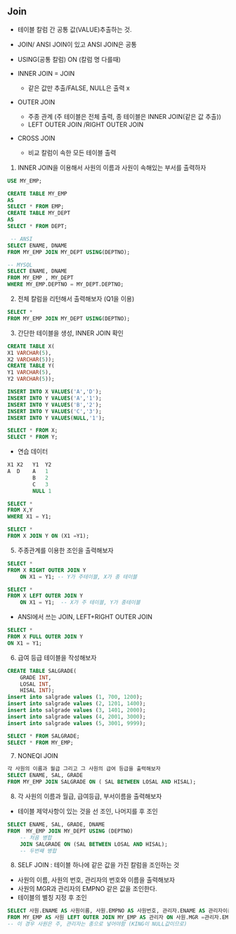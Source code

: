 ## Join
- 테이블 칼럼 간 공통 값(VALUE)추출하는 것.
-  JOIN/ ANSI JOIN이 있고 ANSI JOIN은 공통 
-  USING(공통 칼럼) ON (칼럼 명 다를때)

-  INNER JOIN = JOIN 
   -  같은 값만 추출/FALSE, NULL은 출력 x
-  OUTER JOIN
   -  주종 관계 (주 테이블은 전체 출력, 종 테이블은 INNER JOIN(같은 값 추출))
	- LEFT OUTER JOIN /RIGHT OUTER JOIN
- CROSS JOIN
  - 비교 칼럼이 속한 모든 테이블 출력 

1. INNER JOIN을 이용해서 사원의 이름과 사원이 속해있는 부서를 출력하자
```sql
USE MY_EMP;

CREATE TABLE MY_EMP
AS 
SELECT * FROM EMP;
CREATE TABLE MY_DEPT
AS
SELECT * FROM DEPT;
```

```sql
 -- ANSI
SELECT ENAME, DNAME
FROM MY_EMP JOIN MY_DEPT USING(DEPTNO);

-- MYSQL
SELECT ENAME, DNAME
FROM MY_EMP , MY_DEPT
WHERE MY_EMP.DEPTNO = MY_DEPT.DEPTNO;
```
2. 전체 칼럼을 리턴해서 출력해보자 (Q1을 이용)
```sql
SELECT *
FROM MY_EMP JOIN MY_DEPT USING(DEPTNO);
```
3. 간단한 테이블을 생성, INNER JOIN 확인
```sql
CREATE TABLE X(
X1 VARCHAR(5),
X2 VARCHAR(5));
CREATE TABLE Y(
Y1 VARCHAR(5),
Y2 VARCHAR(5));

INSERT INTO X VALUES('A','D');
INSERT INTO Y VALUES('A','1');
INSERT INTO Y VALUES('B','2');
INSERT INTO Y VALUES('C','3');
INSERT INTO Y VALUES(NULL,'1');

SELECT * FROM X;
SELECT * FROM Y;
```
- 연습 데이터
```sql
X1 X2   Y1  Y2
A  D    A   1
		B   2
        C   3
        NULL 1
```

```sql
SELECT *
FROM X,Y 
WHERE X1 = Y1; 

SELECT *
FROM X JOIN Y ON (X1 =Y1);
```
5. 주종관계를 이용한 조인을 출력해보자
```sql
SELECT *
FROM X RIGHT OUTER JOIN Y
	ON X1 = Y1; -- Y가 주테이블, X가 종 테이블

SELECT *
FROM X LEFT OUTER JOIN Y
	ON X1 = Y1;  -- X가 주 테이블, Y가 종테이블
```
- ANSI에서 쓰는 JOIN, LEFT+RIGHT OUTER JOIN
```sql
SELECT *
FROM X FULL OUTER JOIN Y
ON X1 = Y1;
```

6. 급여 등급 테이블을 작성해보자
```sql
CREATE TABLE SALGRADE(
	GRADE INT,
    LOSAL INT,
    HISAL INT);
insert into salgrade values (1, 700, 1200);
insert into salgrade values (2, 1201, 1400);
insert into salgrade values (3, 1401, 2000);
insert into salgrade values (4, 2001, 3000);
insert into salgrade values (5, 3001, 9999);

SELECT * FROM SALGRADE;
SELECT * FROM MY_EMP;
```
7. NONEQI JOIN
```sql
각 사원의 이름과 월급 그리고 그 사원의 급여 등급을 출력해보자
SELECT ENAME, SAL, GRADE
FROM MY_EMP JOIN SALGRADE ON ( SAL BETWEEN LOSAL AND HISAL);
```
8. 각 사원의 이름과 월급, 급여등급, 부서이름을 출력해보자
- 테이블 제약사항이 있는 것을 선 조인, 나머지를 후 조인
```sql
SELECT ENAME, SAL, GRADE, DNAME
FROM  MY_EMP JOIN MY_DEPT USING (DEPTNO) 
    -- 처음 병합
	JOIN SALGRADE ON (SAL BETWEEN LOSAL AND HISAL); 
    -- 두번째 병합
```
8. SELF JOIN : 테이블 하나에 같은 값을 가진 칼럼을 조인하는 것
- 사원의 이름, 사원의 번호, 관리자의 번호와 이름을 출력해보자
- 사원의 MGR과 관리자의 EMPNO 같은 값을 조인한다.
- 테이블의 별칭 지정 후 조인
```sql
SELECT 사원.ENAME AS 사원이름, 사원.EMPNO AS 사원번호, 관리자.ENAME AS 관리자이름, 관리자.EMPNO AS 관리자번호
FROM MY_EMP AS 사원 LEFT OUTER JOIN MY_EMP AS 관리자 ON 사원.MGR =관리자.EMPNO;
-- 이 경우 사원은 주, 관리자는 종으로 넣어야함 (KING이 NULL값이므로)
```